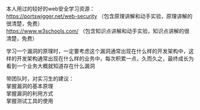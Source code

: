 本人用过的较好的web安全学习资源：  
https://portswigger.net/web-security （包含原理讲解和动手实验，原理讲解的很清楚，免费）  
https://www.w3schools.com/ （包含知识点讲解和动手实验，知识点讲解的很清楚，免费）

学习一个漏洞的原理时，一定要考虑这个漏洞通常出现在什么样的开发架构中，这样的开发架构通常出现在什么样的业务中，每次积累一点，久而久之，最终成长为看到一个业务大概就知道存在什么漏洞

带团队时，对实习生的建议：  
掌握漏洞的基本原理  
掌握漏洞的利用方式  
掌握测试工具的使用
